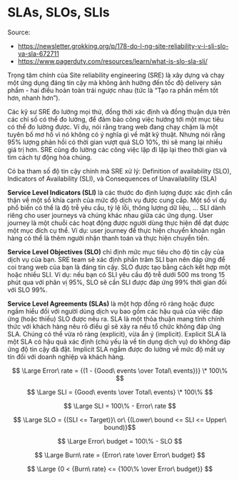 # SLAs, SLOs, SLIs

Source:

- <https://newsletter.grokking.org/p/178-do-l-ng-site-reliability-v-i-sli-slo-va-sla-672711>
- <https://www.pagerduty.com/resources/learn/what-is-slo-sla-sli/>

Trọng tâm chính của Site reliability engineering (SRE) là xây dựng và chạy một ứng dụng đáng tin cậy mà không ảnh hưởng đến tốc độ delivery sản phẩm - hai điều hoàn toàn trái ngược nhau (tức là “Tạo ra phần mềm tốt hơn, nhanh hơn”).

Các kỹ sư SRE đo lường mọi thứ, đồng thời xác định và đồng thuận dựa trên các chỉ số có thể đo lường, để đảm bảo công việc hướng tới một mục tiêu có thể đo lường được. Ví dụ, nói rằng trang web đang chạy chậm là một tuyên bố mơ hồ vì nó không có ý nghĩa gì về mặt kỹ thuật. Nhưng nói rằng 95% lượng phản hồi có thời gian vượt quá SLO 10%, thì sẽ mang lại nhiều giá trị hơn. SRE cũng đo lường các công việc lặp đi lặp lại theo thời gian và tìm cách tự động hóa chúng.

Có ba tham số độ tin cậy chính mà SRE xử lý: Definition of availability (SLO), Indicators of Availability (SLI), và Consequences of Unavailability (SLA)

**Service Level Indicators (SLI)** là các thước đo định lượng được xác định cẩn thận về một số khía cạnh của mức độ dịch vụ được cung cấp. Một số ví dụ phổ biến có thể là độ trễ yêu cầu, tỷ lệ lỗi, thông lượng dữ liệu, ... SLI dành riêng cho user journeys và chúng khác nhau giữa các ứng dụng. User journey là một chuỗi các hoạt động được người dùng thực hiện để đạt được một mục đích cụ thể. Ví dụ: user journey để thực hiện chuyển khoản ngân hàng có thể là thêm người nhận thanh toán và thực hiện chuyển tiền.

**Service Level Objectives (SLO)** chỉ định mức mục tiêu cho độ tin cậy của dịch vụ của bạn. SRE team sẽ xác định phần trăm SLI bạn nên đáp ứng để coi trang web của bạn là đáng tin cậy. SLO được tạo bằng cách kết hợp một hoặc nhiều SLI. Ví dụ: nếu bạn có SLI yêu cầu độ trễ dưới 500 ms trong 15 phút qua với phân vị 95%, SLO sẽ cần SLI được đáp ứng 99% thời gian đối với SLO 99%.

**Service Level Agreements (SLAs)** là một hợp đồng rõ ràng hoặc được ngầm hiểu đối với người dùng dịch vụ bao gồm các hậu quả của việc đáp ứng (hoặc thiếu) SLO được nêu ra. SLA là một thỏa thuận mang tính chính thức với khách hàng nêu rõ điều gì sẽ xảy ra nếu tổ chức không đáp ứng SLA. Chúng có thể vừa rõ ràng (explicit), vừa ẩn ý (implicit). Explicit SLA là một SLA có hậu quả xác định (chủ yếu là về tín dụng dịch vụ) do không đáp ứng độ tin cậy đã đặt. Implicit SLA ngầm được đo lường về mức độ mất uy tín đối với doanh nghiệp và khách hàng.

$$ \Large Error\ rate = {(1 - {Good\ events \over Total\ events})} \* 100\% $$

$$ \Large SLI = {Good\ events \over Total\ events} \* 100\% $$

$$ \Large SLI = 100\% - Error\ rate $$

$$ \Large SLO = {(SLI <= Target)}\ or\ {(Lower\ bound <= SLI <= Upper\ bound)}$$

$$ \Large Error\ budget = 100\% - SLO $$

$$ \Large Burn\ rate = {Error\ rate \over Error\ budget} $$

$$ \Large {0 < {Burn\ rate} <= {100\% \over Error\ budget}} $$

